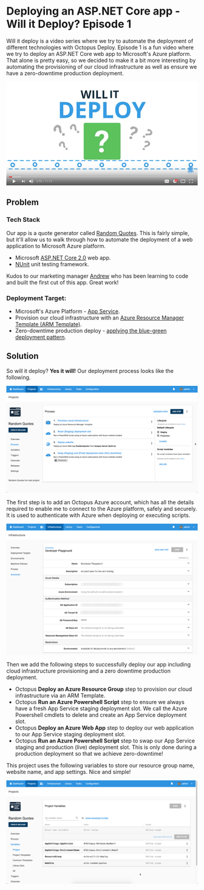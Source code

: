 # Deploying an ASP.NET Core app - Will it Deploy? Episode 1

Will it deploy is a video series where we try to automate the deployment of different technologies with Octopus Deploy. Episode 1 is a fun video where we try to deploy an ASP.NET Core web app to Microsoft's Azure platform. That alone is pretty easy, so we decided to make it a bit more interesting by automating the provisioning of our cloud infrastructure as well as ensure we have a zero-downtime production deployment. 

[![Deploying an ASP.NET Core app - Will it Deploy? Episode 1](images/will-it-deploy.png)](https://youtu.be/tQb8PJ0jzvk "Deploying an ASP.NET Core app - Will it Deploy? Episode 1")

## Problem

### Tech Stack

Our app is a quote generator called [Random Quotes](https://github.com/OctopusSamples/RandomQuotes). This is fairly simple, but it'll allow us to walk through how to automate the deployment of a web application to Microsoft Azure platform.

* Microsoft [ASP.NET Core 2.0](https://docs.microsoft.com/en-us/aspnet/core/) web app.
* [NUnit](http://nunit.org/) unit testing framework.

Kudos to our marketing manager [Andrew](https://twitter.com/andrewmaherbne) who has been learning to code and built the first cut of this app. Great work! 

### Deployment Target: 

* Microsoft's Azure Platform - [App Service](https://azure.microsoft.com/en-au/services/app-service/).
* Provision our cloud infrastructure with an [Azure Resource Manager Template (ARM Template)](https://docs.microsoft.com/en-us/azure/azure-resource-manager/resource-group-overview).
* Zero-downtime production deploy - [applying the blue-green deployment pattern](https://octopus.com/docs/deploying-applications/deploying-to-azure/deploying-a-package-to-an-azure-web-app/using-deployment-slots-with-azure-web-apps).

## Solution

So will it deploy? **Yes it will!** Our deployment process looks like the following.

![Octopus deployment process](images/will-it-deploy-deployment-process.png "width=500")

The first step is to add an Octopus Azure account, which has all the details required to enable me to connect to the Azure platform, safely and securely. It is used to authenticate with Azure when deploying or executing scripts.

![Octopus Azure account](images/will-it-deploy-azure-account.png "width=500")

Then we add the following steps to successfully deploy our app including cloud infrastructure provisioning and a zero downtime production deployment.

- Octopus **Deploy an Azure Resource Group** step to provision our cloud infrastructure via an ARM Template.
- Octopus **Run an Azure Powershell Script** step to ensure we always have a fresh App Service staging deployment slot. We call the Azure Powershell cmdlets to delete and create an App Service deployment slot.
- Octopus **Deploy an Azure Web App** step to deploy our web application to our App Service staging deployment slot.
- Octopus **Run an Azure Powershell Script** step to swap our App Service staging and production (live) deployment slot. This is only done during a production deployment so that we achieve zero-downtime!

This project uses the following variables to store our resource group name, website name, and app settings. Nice and simple!

![Project variables](images/will-it-deploy-project-variables.png "width=500")
